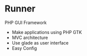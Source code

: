 # Runner
PHP GUI Framework

- Make applications using PHP GTK
- MVC architecture
- Use glade as user interface
- Easy Config

